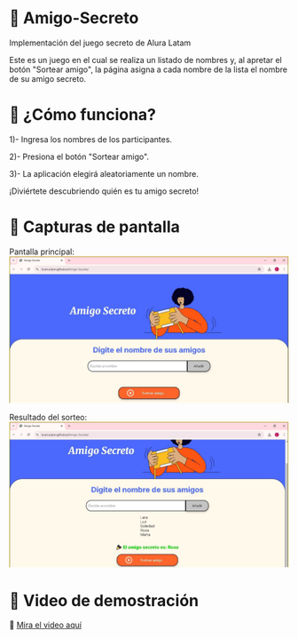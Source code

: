 # 🎉  Amigo-Secreto

Implementación del juego secreto de Alura Latam

Este es un juego en el cual se realiza un listado de nombres y, al apretar el botón "Sortear amigo", la página asigna a cada nombre de la lista el nombre de su amigo secreto.

# 🚀 ¿Cómo funciona?
1)- Ingresa los nombres de los participantes.

2)- Presiona el botón "Sortear amigo".

3)- La aplicación elegirá aleatoriamente un nombre.

¡Diviértete descubriendo quién es tu amigo secreto!

# 📸 Capturas de pantalla  
Pantalla principal:  
![Pantalla principal](Images/Home.jpeg)  

Resultado del sorteo:  
![Resultado del sorteo](Images/Resultado.jpeg)  

# 🎥 Video de demostración  
🔗 [Mira el video aquí](https://youtu.be/MjY17z-aPI4)  
